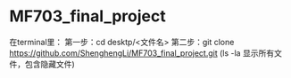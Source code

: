 # MF703_final_project

在terminal里：
第一步：cd desktp/<文件名>
第二步：git clone https://github.com/ShenghengLi/MF703_final_project.git
(ls -la 显示所有文件，包含隐藏文件)

